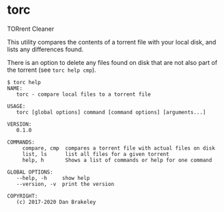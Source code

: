 # torc

TORrent Cleaner

This utility compares the contents of a torrent file with your local disk, and lists any differences found.

There is an option to delete any files found on disk that are not also part of the torrent (see `torc help cmp`).

```text
$ torc help
NAME:
   torc - compare local files to a torrent file

USAGE:
   torc [global options] command [command options] [arguments...]

VERSION:
   0.1.0

COMMANDS:
     compare, cmp  compares a torrent file with actual files on disk
     list, ls      list all files for a given torrent
     help, h       Shows a list of commands or help for one command

GLOBAL OPTIONS:
   --help, -h     show help
   --version, -v  print the version

COPYRIGHT:
   (c) 2017-2020 Dan Brakeley
```
